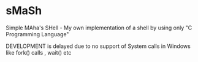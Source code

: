 # sMaSh
Simple MAha's SHell - My own implementation of a shell by using only "C Programming Language"

DEVELOPMENT is delayed due to no support of System calls in Windows like fork() calls , wait() etc
